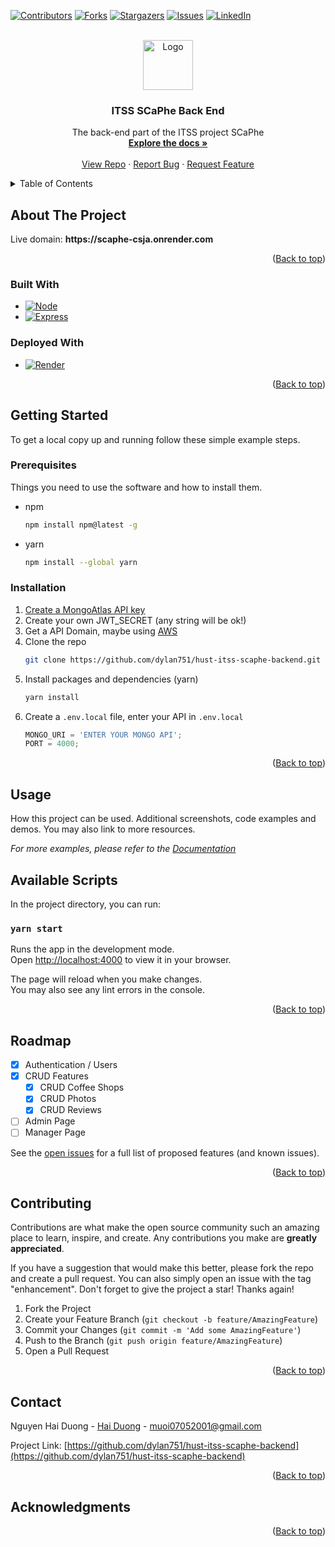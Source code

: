 <a name="readme-top"></a>
[![Contributors][contributors-shield]][contributors-url]
[![Forks][forks-shield]][forks-url]
[![Stargazers][stars-shield]][stars-url]
[![Issues][issues-shield]][issues-url]
[![LinkedIn][linkedin-shield]][linkedin-url]

<!-- PROJECT LOGO -->
<br />
<div align="center">
  <a href="https://github.com/dylan751/hust-itss-scaphe-backend">
    <img src="images/logo.png" alt="Logo" width="80" height="80">
  </a>

<h3 align="center">ITSS SCaPhe Back End</h3>

  <p align="center">
    The back-end part of the ITSS project SCaPhe
    <br />
    <a href="https://github.com/dylan751/hust-itss-scaphe-backend"><strong>Explore the docs »</strong></a>
    <br />
    <br />
    <a href="https://github.com/dylan751/hust-itss-scaphe-backend">View Repo</a>
    ·
    <a href="https://github.com/dylan751/hust-itss-scaphe-backend/issues">Report Bug</a>
    ·
    <a href="https://github.com/dylan751/hust-itss-scaphe-backend/issues">Request Feature</a>
  </p>
</div>

<!-- TABLE OF CONTENTS -->
<details>
  <summary>Table of Contents</summary>
  <ol>
    <li>
      <a href="#about-the-project">About The Project</a>
      <ul>
        <li><a href="#built-with">Built With</a></li>
      </ul>
    </li>
    <li>
      <a href="#getting-started">Getting Started</a>
      <ul>
        <li><a href="#prerequisites">Prerequisites</a></li>
        <li><a href="#installation">Installation</a></li>
      </ul>
    </li>
    <li><a href="#usage">Usage</a></li>
    <li><a href="#roadmap">Roadmap</a></li>
    <li><a href="#contributing">Contributing</a></li>
    <li><a href="#contact">Contact</a></li>
    <li><a href="#acknowledgments">Acknowledgments</a></li>
  </ol>
</details>

<!-- ABOUT THE PROJECT -->

## About The Project

<p>Live domain: <strong>https://scaphe-csja.onrender.com</strong></p>
<p align="right">(<a href="#readme-top">Back to top</a>)</p>

### Built With

- [![Node][node.js]][node-url]
- [![Express][express.js]][express-url]

### Deployed With

- [![Render][render]][render-url]

<p align="right">(<a href="#readme-top">Back to top</a>)</p>

<!-- GETTING STARTED -->

## Getting Started

To get a local copy up and running follow these simple example steps.

### Prerequisites

Things you need to use the software and how to install them.

- npm
  ```sh
  npm install npm@latest -g
  ```
- yarn
  ```sh
  npm install --global yarn
  ```

### Installation

1. [Create a MongoAtlas API key](https://www.mongodb.com/docs/atlas/app-services/authentication/api-key/)
2. Create your own JWT_SECRET (any string will be ok!)
3. Get a API Domain, maybe using [AWS](https://aws.amazon.com/)
4. Clone the repo
   ```sh
   git clone https://github.com/dylan751/hust-itss-scaphe-backend.git
   ```
5. Install packages and dependencies (yarn)
   ```sh
   yarn install
   ```
6. Create a `.env.local` file, enter your API in `.env.local`
   ```js
   MONGO_URI = 'ENTER YOUR MONGO API';
   PORT = 4000;
   ```

<p align="right">(<a href="#readme-top">Back to top</a>)</p>

<!-- USAGE EXAMPLES -->

## Usage

How this project can be used. Additional screenshots, code examples and demos. You may also link to more resources.

_For more examples, please refer to the [Documentation](https://booking.com)_

## Available Scripts

In the project directory, you can run:

### `yarn start`

Runs the app in the development mode.\
Open [http://localhost:4000](http://localhost:4000) to view it in your browser.

The page will reload when you make changes.\
You may also see any lint errors in the console.

<p align="right">(<a href="#readme-top">Back to top</a>)</p>

<!-- ROADMAP -->

## Roadmap

- [x] Authentication / Users
- [x] CRUD Features
  - [x] CRUD Coffee Shops
  - [x] CRUD Photos
  - [x] CRUD Reviews
- [ ] Admin Page
- [ ] Manager Page

See the [open issues](https://github.com/dylan751/hust-itss-scaphe-backend/issues) for a full list of proposed features (and known issues).

<p align="right">(<a href="#readme-top">Back to top</a>)</p>

<!-- CONTRIBUTING -->

## Contributing

Contributions are what make the open source community such an amazing place to learn, inspire, and create. Any contributions you make are **greatly appreciated**.

If you have a suggestion that would make this better, please fork the repo and create a pull request. You can also simply open an issue with the tag "enhancement".
Don't forget to give the project a star! Thanks again!

1. Fork the Project
2. Create your Feature Branch (`git checkout -b feature/AmazingFeature`)
3. Commit your Changes (`git commit -m 'Add some AmazingFeature'`)
4. Push to the Branch (`git push origin feature/AmazingFeature`)
5. Open a Pull Request

<p align="right">(<a href="#readme-top">Back to top</a>)</p>

<!-- CONTACT -->

## Contact

Nguyen Hai Duong - [Hai Duong](https://www.facebook.com/duong.nguyenhai.7140/) - muoi07052001@gmail.com

Project Link: [https://github.com/dylan751/hust-itss-scaphe-backend](https://github.com/dylan751/hust-itss-scaphe-backend)

<p align="right">(<a href="#readme-top">Back to top</a>)</p>

<!-- ACKNOWLEDGMENTS -->

## Acknowledgments

<p align="right">(<a href="#readme-top">Back to top</a>)</p>

<!-- MARKDOWN LINKS & IMAGES -->
<!-- https://www.markdownguide.org/basic-syntax/#reference-style-links -->

[contributors-shield]: https://img.shields.io/github/contributors/muoi07052001/hust-itss-scaphe-backend.svg?style=for-the-badge
[contributors-url]: https://github.com/dylan751/hust-itss-scaphe-backend/graphs/contributors
[forks-shield]: https://img.shields.io/github/forks/muoi07052001/hust-itss-scaphe-backend.svg?style=for-the-badge
[forks-url]: https://github.com/dylan751/hust-itss-scaphe-backend/network/members
[stars-shield]: https://img.shields.io/github/stars/muoi07052001/hust-itss-scaphe-backend.svg?style=for-the-badge
[stars-url]: https://github.com/dylan751/hust-itss-scaphe-backend/stargazers
[issues-shield]: https://img.shields.io/github/issues/muoi07052001/hust-itss-scaphe-backend.svg?style=for-the-badge
[issues-url]: https://github.com/dylan751/hust-itss-scaphe-backend/issues
[license-shield]: https://img.shields.io/github/license/muoi07052001/hust-itss-scaphe-backend.svg?style=for-the-badge
[license-url]: https://github.com/dylan751/hust-itss-scaphe-backend/blob/master/LICENSE.txt
[linkedin-shield]: https://img.shields.io/badge/-LinkedIn-black.svg?style=for-the-badge&logo=linkedin&colorB=555
[linkedin-url]: https://www.linkedin.com/in/nguyen-duong-072879247/
[product-screenshot]: images/product-screenshot.png
[node.js]: https://img.shields.io/badge/Node.js-339933?style=for-the-badge&logo=nodedotjs&logoColor=white
[node-url]: https://nodejs.org/
[express.js]: https://img.shields.io/badge/Express.js-000000?style=for-the-badge&logo=express&logoColor=white
[express-url]: https://expressjs.com/
[render]: https://img.shields.io/badge/Render-4351e7?style=for-the-badge&logo=render&logoColor=white
[render-url]: https://render.com/
